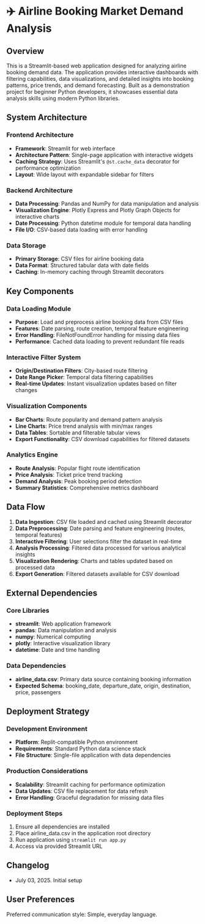 # ✈️ Airline Booking Market Demand Analysis

## Overview

This is a Streamlit-based web application designed for analyzing airline booking demand data. The application provides interactive dashboards with filtering capabilities, data visualizations, and detailed insights into booking patterns, price trends, and demand forecasting. Built as a demonstration project for beginner Python developers, it showcases essential data analysis skills using modern Python libraries.

## System Architecture

### Frontend Architecture
- **Framework**: Streamlit for web interface
- **Architecture Pattern**: Single-page application with interactive widgets
- **Caching Strategy**: Uses Streamlit's `@st.cache_data` decorator for performance optimization
- **Layout**: Wide layout with expandable sidebar for filters

### Backend Architecture
- **Data Processing**: Pandas and NumPy for data manipulation and analysis
- **Visualization Engine**: Plotly Express and Plotly Graph Objects for interactive charts
- **Date Processing**: Python datetime module for temporal data handling
- **File I/O**: CSV-based data loading with error handling

### Data Storage
- **Primary Storage**: CSV files for airline booking data
- **Data Format**: Structured tabular data with date fields
- **Caching**: In-memory caching through Streamlit decorators

## Key Components

### Data Loading Module
- **Purpose**: Load and preprocess airline booking data from CSV files
- **Features**: Date parsing, route creation, temporal feature engineering
- **Error Handling**: FileNotFoundError handling for missing data files
- **Performance**: Cached data loading to prevent redundant file reads

### Interactive Filter System
- **Origin/Destination Filters**: City-based route filtering
- **Date Range Picker**: Temporal data filtering capabilities
- **Real-time Updates**: Instant visualization updates based on filter changes

### Visualization Components
- **Bar Charts**: Route popularity and demand pattern analysis
- **Line Charts**: Price trend analysis with min/max ranges
- **Data Tables**: Sortable and filterable tabular views
- **Export Functionality**: CSV download capabilities for filtered datasets

### Analytics Engine
- **Route Analysis**: Popular flight route identification
- **Price Analysis**: Ticket price trend tracking
- **Demand Analysis**: Peak booking period detection
- **Summary Statistics**: Comprehensive metrics dashboard

## Data Flow

1. **Data Ingestion**: CSV file loaded and cached using Streamlit decorator
2. **Data Preprocessing**: Date parsing and feature engineering (routes, temporal features)
3. **Interactive Filtering**: User selections filter the dataset in real-time
4. **Analysis Processing**: Filtered data processed for various analytical insights
5. **Visualization Rendering**: Charts and tables updated based on processed data
6. **Export Generation**: Filtered datasets available for CSV download

## External Dependencies

### Core Libraries
- **streamlit**: Web application framework
- **pandas**: Data manipulation and analysis
- **numpy**: Numerical computing
- **plotly**: Interactive visualization library
- **datetime**: Date and time handling

### Data Dependencies
- **airline_data.csv**: Primary data source containing booking information
- **Expected Schema**: booking_date, departure_date, origin, destination, price, passengers

## Deployment Strategy

### Development Environment
- **Platform**: Replit-compatible Python environment
- **Requirements**: Standard Python data science stack
- **File Structure**: Single-file application with data dependencies

### Production Considerations
- **Scalability**: Streamlit caching for performance optimization
- **Data Updates**: CSV file replacement for data refresh
- **Error Handling**: Graceful degradation for missing data files

### Deployment Steps
1. Ensure all dependencies are installed
2. Place airline_data.csv in the application root directory
3. Run application using `streamlit run app.py`
4. Access via provided Streamlit URL

## Changelog

- July 03, 2025. Initial setup

## User Preferences

Preferred communication style: Simple, everyday language.